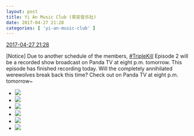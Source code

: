 ```yaml
---
layout: post
title: Yi An Music Club (易安音乐社)
date: 2017-04-27 21:28
categories: [ 'yi-an-music-club' ]
---
```


<div class="weibo-info">
  <a href="http://weibo.com/6094546964/F0wK88g7q">2017-04-27 21:28</a>
</div>

[Notice] Due to another schedule of the members, [#TripleKill](http://weibo.com/p/100808d614267acb9089db17679bfac43299ac) Episode 2 will be a recorded show broadcast on Panda TV at eight p.m. tomorrow. This episode has finished recording today. Will the completely annihilated werewolves break back this time? Check out on Panda TV at eight p.m. tomorrow~

<!-- more -->

<ul class="weibo-pic-list" style="height:308px">
  <li class="weibo-pic">
    <a href="http://wx3.sinaimg.cn/mw690/006Es64Agy1ff1k59yal8j3244355b1l.jpg"><img src="http://wx3.sinaimg.cn/thumb150/006Es64Agy1ff1k59yal8j3244355b1l.jpg" /></a>
  </li>
  <li class="weibo-pic">
    <a href="http://wx1.sinaimg.cn/mw690/006Es64Agy1ff1k5b7tuqj322c3gg7wh.jpg"><img src="http://wx1.sinaimg.cn/thumb150/006Es64Agy1ff1k5b7tuqj322c3gg7wh.jpg" /></a>
  </li>
  <li class="weibo-pic">
    <a href="http://wx2.sinaimg.cn/mw690/006Es64Agy1ff1k5cfd2bj328y3ggb29.jpg"><img src="http://wx2.sinaimg.cn/thumb150/006Es64Agy1ff1k5cfd2bj328y3ggb29.jpg" /></a>
  </li>
  <li class="weibo-pic">
    <a href="http://wx3.sinaimg.cn/mw690/006Es64Agy1ff1k58wynej32c03gghdt.jpg"><img src="http://wx3.sinaimg.cn/thumb150/006Es64Agy1ff1k58wynej32c03gghdt.jpg" /></a>
  </li>
  <li class="weibo-pic">
    <a href="http://wx2.sinaimg.cn/mw690/006Es64Agy1ff1k5ef3imj327k3fy7wh.jpg"><img src="http://wx2.sinaimg.cn/thumb150/006Es64Agy1ff1k5ef3imj327k3fy7wh.jpg" /></a>
  </li>
  <li class="weibo-pic">
    <a href="http://wx4.sinaimg.cn/mw690/006Es64Agy1ff1k5fv10dj32b73kdhdt.jpg"><img src="http://wx4.sinaimg.cn/thumb150/006Es64Agy1ff1k5fv10dj32b73kdhdt.jpg" /></a>
  </li>
</ul>
